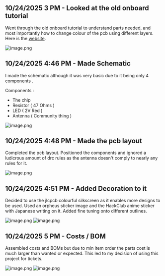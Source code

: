 <!--
  ===================    !!READ THIS NOTICE!!   ====================
  DO NOT edit this file manually. Your changes WILL BE OVERWRITTEN!
  This journal is auto generated and updated by Hack Club Blueprint.
  To edit this file, please edit your journal entries on Blueprint.
  ==================================================================
-->

## 10/24/2025 3 PM - Looked at the old onboard tutorial  

Went through the old onboard tutorial to understand parts needed, and most importantly how to change colour of the pcb using different layers. Here is the [website](https://jams.hackclub.com/jam/hacker-card).

![image.png](https://blueprint.hackclub.com/user-attachments/blobs/proxy/eyJfcmFpbHMiOnsiZGF0YSI6NTEyMiwicHVyIjoiYmxvYl9pZCJ9fQ==--bfb7f7fbfdc6b95f1b95ff2c8f0223dcb451bfe0/image.png)
  

## 10/24/2025 4:46 PM - Made Schematic  

I made the schematic although it was very basic due to it being only 4 components .

Components :
- The chip
- Resistor ( 47 Ohms )
- LED ( 2V Red )
- Antenna ( Community thing )

![image.png](https://blueprint.hackclub.com/user-attachments/blobs/proxy/eyJfcmFpbHMiOnsiZGF0YSI6NTEzOSwicHVyIjoiYmxvYl9pZCJ9fQ==--ffed077a1af284d0d50cec6895c91b8e01bc5b72/image.png)
  

## 10/24/2025 4:48 PM - Made the pcb layout  

Completed the pcb layout.
Positioned the components and ignored a ludicrous amount of drc rules as the antenna doesn't comply to nearly any rules for it.

![image.png](https://blueprint.hackclub.com/user-attachments/blobs/proxy/eyJfcmFpbHMiOnsiZGF0YSI6NTE0MCwicHVyIjoiYmxvYl9pZCJ9fQ==--219e0efb057084917eaecbd2eb758f63cb9a9d0c/image.png)
   

## 10/24/2025 4:51 PM - Added Decoration to it  

Decided to use the jlcpcb colourful silkscreen as it enables more designs to be used.
Used an orpheus sticker image and the HackClub anime sticker with Japanese writing on it.
Added fine tuning onto different outlines.

![image.png](https://blueprint.hackclub.com/user-attachments/blobs/proxy/eyJfcmFpbHMiOnsiZGF0YSI6NTE0MiwicHVyIjoiYmxvYl9pZCJ9fQ==--4997281d18bd59a595d8a5ca1b09e86e1c4d1d92/image.png)
![image.png](https://blueprint.hackclub.com/user-attachments/blobs/proxy/eyJfcmFpbHMiOnsiZGF0YSI6NTE0MywicHVyIjoiYmxvYl9pZCJ9fQ==--dd67b0d0853cc726af69ec762df0c90c637bdc7f/image.png)
  

## 10/24/2025 5 PM - Costs / BOM  

Assembled costs and BOMs but due to min item order the parts cost is much larger than wanted or expected.
This led to my decision of using this project for tickets.

![image.png](https://blueprint.hackclub.com/user-attachments/blobs/proxy/eyJfcmFpbHMiOnsiZGF0YSI6NTE1NCwicHVyIjoiYmxvYl9pZCJ9fQ==--5aa3339c41960222d1678bd59e59fe05fea623d5/image.png)
![image.png](https://blueprint.hackclub.com/user-attachments/blobs/proxy/eyJfcmFpbHMiOnsiZGF0YSI6NTE1NSwicHVyIjoiYmxvYl9pZCJ9fQ==--bd0c24db06943c2d75f7daeaa97147e409085c25/image.png)
  

